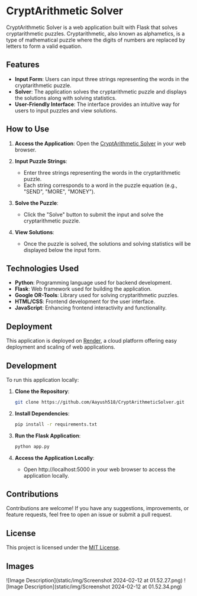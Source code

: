 

# CryptArithmetic Solver

CryptArithmetic Solver is a web application built with Flask that solves cryptarithmetic puzzles. Cryptarithmetic, also known as alphametics, is a type of mathematical puzzle where the digits of numbers are replaced by letters to form a valid equation.

## Features

- **Input Form**: Users can input three strings representing the words in the cryptarithmetic puzzle.
- **Solver**: The application solves the cryptarithmetic puzzle and displays the solutions along with solving statistics.
- **User-Friendly Interface**: The interface provides an intuitive way for users to input puzzles and view solutions.

## How to Use

1. **Access the Application**: Open the [CryptArithmetic Solver](https://cryptarithmeticsolver.onrender.com) in your web browser.

2. **Input Puzzle Strings**:
   - Enter three strings representing the words in the cryptarithmetic puzzle.
   - Each string corresponds to a word in the puzzle equation (e.g., "SEND", "MORE", "MONEY").

3. **Solve the Puzzle**:
   - Click the "Solve" button to submit the input and solve the cryptarithmetic puzzle.

4. **View Solutions**:
   - Once the puzzle is solved, the solutions and solving statistics will be displayed below the input form.

## Technologies Used

- **Python**: Programming language used for backend development.
- **Flask**: Web framework used for building the application.
- **Google OR-Tools**: Library used for solving cryptarithmetic puzzles.
- **HTML/CSS**: Frontend development for the user interface.
- **JavaScript**: Enhancing frontend interactivity and functionality.

## Deployment

This application is deployed on [Render](https://cryptarithmeticsolver.onrender.com), a cloud platform offering easy deployment and scaling of web applications.

## Development

To run this application locally:

1. **Clone the Repository**:
   ```bash
   git clone https://github.com/Aayush518/CryptArithmeticSolver.git
   ```

2. **Install Dependencies**:
   ```bash
   pip install -r requirements.txt
   ```

3. **Run the Flask Application**:
   ```bash
   python app.py
   ```

4. **Access the Application Locally**:
   - Open http://localhost:5000 in your web browser to access the application locally.

## Contributions

Contributions are welcome! If you have any suggestions, improvements, or feature requests, feel free to open an issue or submit a pull request.

## License

This project is licensed under the [MIT License](LICENSE).

## Images

![Image Description](static/img/Screenshot 2024-02-12 at 01.52.27.png)
![Image Description](static/img/Screenshot 2024-02-12 at 01.52.34.png)





